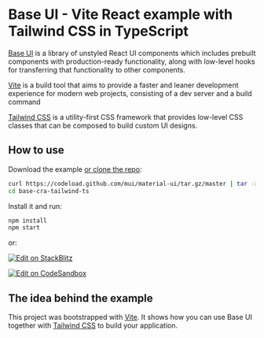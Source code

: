 # Base UI - Vite React example with Tailwind CSS in TypeScript

[Base UI](https://mui.com/base/getting-started/overview/) is a library of unstyled React UI components which includes prebuilt components with production-ready functionality, along with low-level hooks for transferring that functionality to other components.

[Vite](https://vitejs.dev/) is a build tool that aims to provide a faster and leaner development experience for modern web projects, consisting of a dev server and a build command

[Tailwind CSS](https://tailwindcss.com/) is a utility-first CSS framework that provides low-level CSS classes that can be composed to build custom UI designs.

## How to use

Download the example [or clone the repo](https://github.com/mui/material-ui):

<!-- #default-branch-switch -->

```sh
curl https://codeload.github.com/mui/material-ui/tar.gz/master | tar -xz --strip=2 material-ui-master/examples/base-cra-tailwind-ts
cd base-cra-tailwind-ts
```

Install it and run:

```sh
npm install
npm start
```

or:

<!-- #default-branch-switch -->

[![Edit on StackBlitz](https://developer.stackblitz.com/img/open_in_stackblitz.svg)](https://stackblitz.com/github/mui/material-ui/tree/master/examples/base-cra-tailwind-ts)

[![Edit on CodeSandbox](https://codesandbox.io/static/img/play-codesandbox.svg)](https://codesandbox.io/s/github/mui/material-ui/tree/master/examples/base-cra-tailwind-ts)

## The idea behind the example

This project was bootstrapped with [Vite](https://vitejs.dev/guide/).
It shows how you can use Base UI together with [Tailwind CSS](https://tailwindcss.com/) to build your application.

